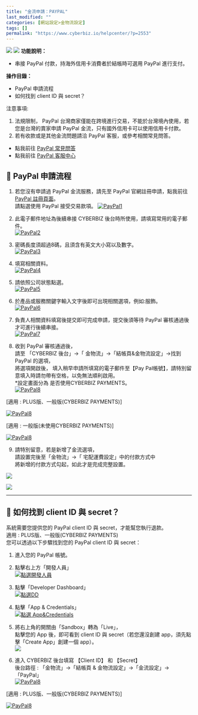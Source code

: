 ```yaml
---
title: "金流申請：PAYPAL"
last_modified: ""
categories: [網站設定>金物流設定]
tags: []
permalink: "https://www.cyberbiz.io/helpcenter/?p=2553"
---
```


![](https://www.cyberbiz.io/helpcenter/wp-content/uploads/一般版3.png)
![](https://www.cyberbiz.io/helpcenter/wp-content/uploads/PLUS版3.png)
**功能說明：**  

* 串接 PayPal 付款，持海外信用卡消費者於結帳時可選用 PayPal 進行支付。

**操作目錄：**

* PayPal 申請流程
* 如何找到 client ID 與 secret？

注意事項:  

1. 法規限制， PayPal 台灣商家僅能在跨境進行交易，不能於台灣境內使用，若您是台灣的賣家申請 PayPal 金流，只有國外信用卡可以使用信用卡付款。
2. 若有收款或是其他金流問題請洽 PayPal 客服，或參考相關常見問答。 
* 點我前往 [PayPal 常見問答](https://www.paypal.com/tw/smarthelp/home)
* 點我前往 [PayPal 客服中心](https://www.paypal.com/tw/smarthelp/contact-us)



## 📌 PayPal 申請流程



1. 若您沒有申請過 PayPal 金流服務，請先至 PayPal 官網註冊申請，點我前往 [PayPal 註冊頁面](https://www.paypal.com/tw/webapps/mpp/account-selection)。  
請點選使用 PayPal 接受交易款項。 [![PayPal1](https://www.cyberbiz.io/helpcenter/wp-content/uploads/PayPay金流申請01.png)](https://www.cyberbiz.io/helpcenter/wp-content/uploads/PayPay金流申請01.png)



2. 此電子郵件地址為後續串接 CYBERBIZ 後台時所使用，請填寫常用的電子郵件。  
[![PayPal2](https://www.cyberbiz.io/helpcenter/wp-content/uploads/PayPay金流申請02.png)](https://www.cyberbiz.io/helpcenter/wp-content/uploads/PayPay金流申請02.png)



3. 密碼長度須超過8碼，且須含有英文大小寫以及數字。  
[![PayPal3](https://www.cyberbiz.io/helpcenter/wp-content/uploads/PayPay金流申請03.png)](https://www.cyberbiz.io/helpcenter/wp-content/uploads/PayPay金流申請03.png)



4. 填寫相關資料。  
[![PayPal4](https://www.cyberbiz.io/helpcenter/wp-content/uploads/PayPay金流申請04.png)](https://www.cyberbiz.io/helpcenter/wp-content/uploads/PayPay金流申請04.png)



5. 請依照公司狀態點選。  
[![PayPal5](https://www.cyberbiz.io/helpcenter/wp-content/uploads/PayPay金流申請05.png)](https://www.cyberbiz.io/helpcenter/wp-content/uploads/PayPay金流申請05.png)



6. 於產品或服務關鍵字輸入文字後即可出現相關選項，例如:服飾。  
[![PayPal6](https://www.cyberbiz.io/helpcenter/wp-content/uploads/PayPay金流申請06.png)](https://www.cyberbiz.io/helpcenter/wp-content/uploads/PayPay金流申請06.png)



7. 負責人相關資料填寫後提交即可完成申請，提交後須等待 PayPal 審核通過後才可進行後續串接。  
[![PayPal7](https://www.cyberbiz.io/helpcenter/wp-content/uploads/PayPay金流申請07.png)](https://www.cyberbiz.io/helpcenter/wp-content/uploads/PayPay金流申請07.png)



8. 收到 PayPal 審核通過後，  
請至 「CYBERBIZ 後台」→「 金物流」→「結帳頁&金物流設定」→找到 PayPal 的選項，  
將選項開啟後， 填入稍早申請所填寫的電子郵件至【Pay Pal帳號】，請特別留意填入時請勿帶有空格，以免無法順利啟用。  
*設定畫面分為 是否使用CYBERBIZ PAYMENTS。   
[![PayPal8](https://www.cyberbiz.io/helpcenter/wp-content/uploads/PayPay金流申請08.png)](https://www.cyberbiz.io/helpcenter/wp-content/uploads/PayPay金流申請08.png)

[適用 : PLUS版、一般版(CYBERBIZ PAYMENTS)]

[![PayPal8](https://www.cyberbiz.io/helpcenter/wp-content/uploads/PayPay金流申請08-1.png)](https://www.cyberbiz.io/helpcenter/wp-content/uploads/PayPay金流申請08-1.png)

[適用 : 一般版(未使用CYBERBIZ PAYMENTS)]

[![PayPal8](https://www.cyberbiz.io/helpcenter/wp-content/uploads/PayPay金流申請08-2.png)](https://www.cyberbiz.io/helpcenter/wp-content/uploads/PayPay金流申請08-2.png)



9. 請特別留意，若是新增了金流選項，  
請設置完後至「金物流」→「 宅配運費設定」中的付款方式中  
將新增的付款方式勾起，如此才是完成完整設置。  

[![](https://www.cyberbiz.io/helpcenter/wp-content/uploads/綠界金流串接15.png)](https://www.cyberbiz.io/helpcenter/wp-content/uploads/綠界金流串接15.png)

[![](https://www.cyberbiz.io/helpcenter/wp-content/uploads/綠界金流串接16.png)](https://www.cyberbiz.io/helpcenter/wp-content/uploads/綠界金流串接16.png)

* * *



## 📌 如何找到 client ID 與 secret？



系統需要您提供您的 PayPal client ID 與 secret，才能幫您執行退款。  
適用 : PLUS版、一般版(CYBERBIZ PAYMENTS)  
您可以透過以下步驟找到您的 PayPal client ID 與 secret：




1. 進入您的 PayPal 帳號。
2. 點擊右上方「開發人員」  
[![點選開發人員](https://www.cyberbiz.io/helpcenter/wp-content/uploads/PayPay金流申請09.png)](https://www.cyberbiz.io/helpcenter/wp-content/uploads/PayPay金流申請09.png)



3. 點擊「Developer Dashboard」  
[![點選DD](https://www.cyberbiz.io/helpcenter/wp-content/uploads/PayPay金流申請10.png)](https://www.cyberbiz.io/helpcenter/wp-content/uploads/PayPay金流申請10.png)



4. 點擊「App & Credentials」  
[![點選 App&Credentials](https://www.cyberbiz.io/helpcenter/wp-content/uploads/PayPay金流申請11.png)](https://www.cyberbiz.io/helpcenter/wp-content/uploads/PayPay金流申請11.png)



5. 將右上角的開關由「Sandbox」轉為「Live」，  
點擊您的 App 後，即可看到 client ID 與 secret（若您還沒創建 app，須先點擊「Create App」創建一個 app）。  
[![](https://www.cyberbiz.io/helpcenter/wp-content/uploads/PayPay金流申請12.png)](https://www.cyberbiz.io/helpcenter/wp-content/uploads/PayPay金流申請12.png)



6. 進入 CYBERBIZ 後台填寫 【Client ID】 和 【Secret】  
後台路徑 : 「金物流」→「結帳頁 & 金物流設定」→「金流設定」→「PayPal」  
[![PayPal8](https://www.cyberbiz.io/helpcenter/wp-content/uploads/PayPay金流申請08.png)](https://www.cyberbiz.io/helpcenter/wp-content/uploads/PayPay金流申請08.png)

[適用 : PLUS版、一般版(CYBERBIZ PAYMENTS)]

[![PayPal8](https://www.cyberbiz.io/helpcenter/wp-content/uploads/PayPay金流申請08-1.png)](https://www.cyberbiz.io/helpcenter/wp-content/uploads/PayPay金流申請08-1.png)



